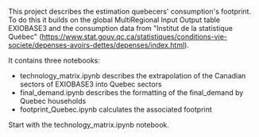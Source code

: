 This project describes the estimation quebecers' consumption's footprint. To do this it builds on the global MultiRegional Input Output table EXIOBASE3 
and the consumption data from "Institut de la statistique Québec" (https://www.stat.gouv.qc.ca/statistiques/conditions-vie-societe/depenses-avoirs-dettes/depenses/index.html).

It contains three notebooks:
- technology_matrix.ipynb describes the extrapolation of the Canadian sectors of EXIOBASE3 into Quebec sectors
- final_demand.ipynb describes the formatting of the final_demand by Quebec households
- footprint_Quebec.ipynb calculates the associated footprint

Start with the technology_matrix.ipynb notebook.